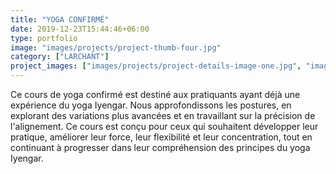 ```yaml
---
title: "YOGA CONFIRMÉ"
date: 2019-12-23T15:44:46+06:00
type: portfolio
image: "images/projects/project-thumb-four.jpg"
category: ["LARCHANT"]
project_images: ["images/projects/project-details-image-one.jpg", "images/projects/project-details-image-two.jpg"]
---
```


Ce cours de yoga confirmé est destiné aux pratiquants ayant déjà une expérience du yoga Iyengar. Nous approfondissons les postures, en explorant des variations plus avancées et en travaillant sur la précision de l'alignement. Ce cours est conçu pour ceux qui souhaitent développer leur pratique, améliorer leur force, leur flexibilité et leur concentration, tout en continuant à progresser dans leur compréhension des principes du yoga Iyengar.